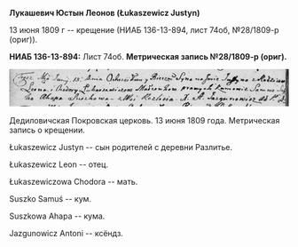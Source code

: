 **Лукашевич Юстын Леонов (Łukaszewicz Justyn)**

13 июня 1809 г -- крещение (НИАБ 136-13-894, лист 74об, №28/1809-р
(ориг)).

**НИАБ 136-13-894:** Лист 74об. **Метрическая запись №28/1809-р
(ориг).**

![](./media/8d8477c62208382a37475879d785876aeaf2f142.png)

Дедиловичская Покровская церковь. 13 июня 1809 года. Метрическая запись
о крещении.

Łukaszewicz Justyn -- сын родителей с деревни Разлитье.

Łukaszewicz Leon -- отец.

Łukaszewiczowa Chodora -- мать.

Suszko Samuś -- кум.

Suszkowa Ahapa -- кума.

Jazgunowicz Antoni -- ксёндз.
